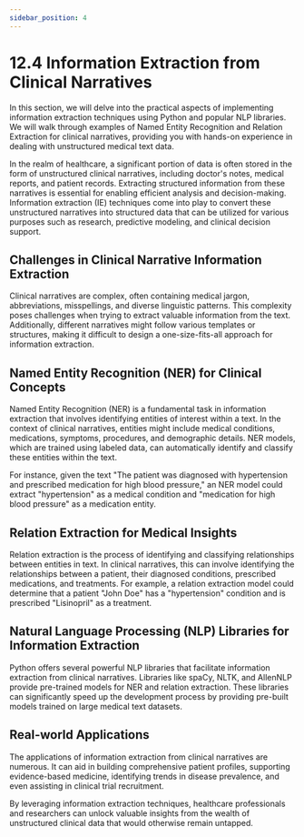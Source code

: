 ```yaml
---
sidebar_position: 4
---
```


# 12.4 Information Extraction from Clinical Narratives

In this section, we will delve into the practical aspects of implementing information extraction techniques using Python and popular NLP libraries. We will walk through examples of Named Entity Recognition and Relation Extraction for clinical narratives, providing you with hands-on experience in dealing with unstructured medical text data.

In the realm of healthcare, a significant portion of data is often stored in the form of unstructured clinical narratives, including doctor's notes, medical reports, and patient records. Extracting structured information from these narratives is essential for enabling efficient analysis and decision-making. Information extraction (IE) techniques come into play to convert these unstructured narratives into structured data that can be utilized for various purposes such as research, predictive modeling, and clinical decision support.

## Challenges in Clinical Narrative Information Extraction

Clinical narratives are complex, often containing medical jargon, abbreviations, misspellings, and diverse linguistic patterns. This complexity poses challenges when trying to extract valuable information from the text. Additionally, different narratives might follow various templates or structures, making it difficult to design a one-size-fits-all approach for information extraction.

## Named Entity Recognition (NER) for Clinical Concepts

Named Entity Recognition (NER) is a fundamental task in information extraction that involves identifying entities of interest within a text. In the context of clinical narratives, entities might include medical conditions, medications, symptoms, procedures, and demographic details. NER models, which are trained using labeled data, can automatically identify and classify these entities within the text.

For instance, given the text "The patient was diagnosed with hypertension and prescribed medication for high blood pressure," an NER model could extract "hypertension" as a medical condition and "medication for high blood pressure" as a medication entity.

## Relation Extraction for Medical Insights

Relation extraction is the process of identifying and classifying relationships between entities in text. In clinical narratives, this can involve identifying the relationships between a patient, their diagnosed conditions, prescribed medications, and treatments. For example, a relation extraction model could determine that a patient "John Doe" has a "hypertension" condition and is prescribed "Lisinopril" as a treatment.

## Natural Language Processing (NLP) Libraries for Information Extraction

Python offers several powerful NLP libraries that facilitate information extraction from clinical narratives. Libraries like spaCy, NLTK, and AllenNLP provide pre-trained models for NER and relation extraction. These libraries can significantly speed up the development process by providing pre-built models trained on large medical text datasets.

## Real-world Applications

The applications of information extraction from clinical narratives are numerous. It can aid in building comprehensive patient profiles, supporting evidence-based medicine, identifying trends in disease prevalence, and even assisting in clinical trial recruitment.

By leveraging information extraction techniques, healthcare professionals and researchers can unlock valuable insights from the wealth of unstructured clinical data that would otherwise remain untapped.

